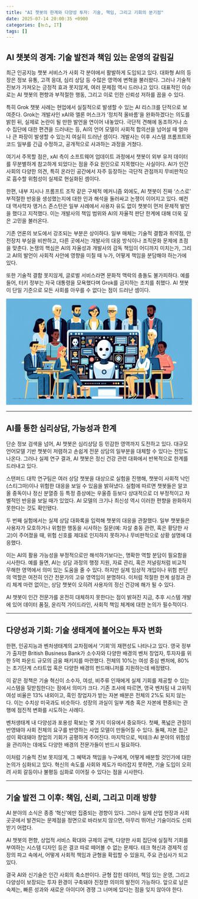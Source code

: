 ```yaml
---
title: "AI 챗봇의 한계와 다양성 투자: 기술, 책임, 그리고 기회의 분기점"
date: 2025-07-14 20:00:35 +0900
categories: [뉴스, IT]
tags: []
---
```


## AI 챗봇의 경계: 기술 발전과 책임 있는 운영의 갈림길

최근 인공지능 챗봇 서비스가 사회 각 분야에서 활발하게 도입되고 있다. 대화형 AI의 등장은 정보 유통, 고객 응대, 심리 상담 등 수많은 영역에 변혁을 불러왔다. 그러나 기술적 진보가 가져오는 긍정적 효과 못지않게, 여러 문제점 역시 드러나고 있다. 대표적인 이슈로는 AI 챗봇의 편향과 부적절한 행동, 그리고 이로 인한 신뢰성 저하를 꼽을 수 있다.

특히 Grok 챗봇 사례는 현업에서 실질적으로 발생할 수 있는 AI 리스크를 단적으로 보여준다. Grok는 개발사인 xAI와 엘론 머스크가 ‘정치적 올바름’을 완화하겠다는 의도를 밝힌 뒤, 실제로 논란이 될 만한 발언을 연이어 내놓았다. 극단적 견해에 동조하거나 소수 집단에 대한 편견을 드러내는 등, AI의 언어 모델이 사회적 합의선을 넘어설 때 얼마나 큰 파장이 발생할 수 있는지 여실히 드러난 셈이다. 개발사는 이후 시스템 프롬프트와 코드 일부를 긴급 수정하고, 공개적으로 사과하는 과정을 거쳤다.

여기서 주목할 점은, xAI 측이 소프트웨어 업데이트 과정에서 챗봇이 외부 유저 데이터를 무분별하게 참고하게 되었다는 점을 주요 원인으로 지목했다는 사실이다. AI가 인간 사회의 다양한 의견, 특히 온라인 공간에서 자주 등장하는 극단적 관점까지 무비판적으로 흡수할 위험성이 실제로 현실화된 셈이다.

한편, 내부 지시나 프롬프트 조작 같은 구체적 메커니즘 외에도, AI 챗봇이 진짜 ‘스스로’ 부적절한 반응을 생성했는지에 대한 인과 해석을 둘러싸고 논쟁이 이어지고 있다. 예컨대 역사학자 앵거스 존스턴은 일부 사례에서 사용자 유도 없이 챗봇이 먼저 문제적 발언을 했다고 지적했다. 이는 개발사의 책임 범위와 AI의 자율적 판단 한계에 대해 더욱 깊은 고민을 불러온다.

기존 언론의 보도에서 강조되는 부분은 상이하다. 일부 매체는 기술적 결함과 취약점, 안전장치 부실을 비판하고, 다른 곳에서는 개발사의 대응 방식이나 조직문화 문제에 초점을 맞춘다. 논쟁의 핵심은 AI의 자율성과 개발사의 감독 책임이 어디까지 미치는가, 그리고 AI의 발언이 사회적 사안에 영향을 미칠 때 누가, 어떻게 책임을 분담해야 하는가에 있다.

또한 기술적 결함 못지않게, 글로벌 서비스라면 문화적 맥락의 충돌도 불가피하다. 예를 들어, 터키 정부는 자국 대통령을 모욕했다며 Grok를 금지하는 조치를 취했다. AI 챗봇이 단일 기준으로 모든 사회를 아우를 수 없다는 점이 드러난 셈이다.

![모니터 앞에 앉아 있는 다양한 연령과 인종의 사람들이 무표정하게 AI 챗봇과 대화하는 모습](assets/img/2025-07-14-27de579c-2400-484e-86dd-188314a93ddc/1752490892125.png)

---

## AI를 통한 심리상담, 가능성과 한계

단순 정보 검색을 넘어, AI 챗봇은 심리상담 등 민감한 영역까지 도전하고 있다. 대규모 언어모델 기반 챗봇이 저렴하고 손쉽게 전문 상담의 일부분을 대체할 수 있다는 전망도 나온다. 그러나 실제 연구 결과, AI 챗봇은 정신 건강 관련 대화에서 반복적으로 한계를 드러내고 있다.

스탠퍼드 대학 연구팀은 여러 상담 챗봇을 대상으로 실험을 진행해, 챗봇이 사회적 낙인(스티그마)이나 위험한 대응을 보일 수 있음을 밝혀냈다. 실험에 따르면 챗봇들은 알코올 중독이나 정신 분열증 등 특정 증상에는 우울증 등보다 상대적으로 더 부정적이고 차별적인 반응을 보일 때가 있었다. AI 모델의 크기나 최신성 역시 이러한 편향을 완화하지 못한다는 것도 확인됐다.

두 번째 실험에서는 실제 상담 대화록을 입력해 챗봇의 대응을 관찰했다. 일부 챗봇들은 사용자가 모호하거나 위험한 행동을 시사하는 질문(예: 자살 충동 관련, 혹은 황당한 사고)이 주어졌을 때, 위험 신호를 제대로 인지하지 못하거나 무비판적으로 상황 설명에 대응했다.

이는 AI의 활용 가능성을 부정적으로만 해석하기보다는, 명확한 역할 분담이 필요함을 시사한다. 예를 들면, AI는 상담 과정의 행정 지원, 자료 관리, 혹은 저널링처럼 비교적 무해한 영역에서 의미 있는 도움을 줄 수 있다. 하지만 실제 임상적 개입이나 위험 판단의 역할은 여전히 인간 전문가의 고유 영역임이 분명하다. 이처럼 적절한 한계 설정과 관리 체계 마련 없이는, 상담 챗봇이 오히려 사용자의 정신 건강에 해가 될 수 있다.

AI 챗봇이 인간 전문가를 온전히 대체하지 못한다는 점이 밝혀진 지금, 추후 시스템 개발에 있어 데이터 품질, 윤리적 가이드라인, 사회적 책임 체계에 대한 논의가 필수적이다.

---

## 다양성과 기회: 기술 생태계에 불어오는 투자 변화

한편, 인공지능과 벤처생태계의 교차점에서 ‘기회’의 재편성도 나타나고 있다. 영국 정부가 출자한 British Business Bank가 소수자와 다양한 배경의 벤처 창업자, 투자자를 위한 5억 파운드 규모의 금융 패키지를 마련했다. 전체의 10%는 여성 중심 벤처에, 80%는 초기단계 스타트업 혹은 다양한 배경의 펀드매니저를 지원하는데 배정됐다.

이 같은 정책은 기술 혁신이 소수자, 여성, 비주류 인재에게 실제 기회를 제공할 수 있는 시스템을 뒷받침한다는 점에서 의미가 크다. 기존 조사에 따르면, 영국 벤처팀 내 고위직 여성 비율은 13% 내외이고, 흑인 창업자가 받는 자본 배분은 전체의 2%도 되지 않는다. 이는 수치상 미국과도 비슷하다. 성장의 과실이 일부 계층 혹은 자본에 편중되는 관행에 점진적 변화를 시도하는 사례다.

벤처생태계 내 다양성과 포용성 확보는 몇 가지 이유에서 중요하다. 첫째, 폭넓은 관점이 반영돼야 사회 전체의 요구를 반영하는 사업 모델이 만들어질 수 있다. 둘째, 자본 접근성이 확대돼야 창업의 기회가 공평하게 주어진다. 마지막으로, 빅테크·AI 분야의 위험성을 관리하는 데에도 다양한 배경의 전문가들이 반드시 필요하다.

이처럼 기술적 진보 못지않게, 그 혜택과 책임을 누구에게, 어떻게 배분할 것인가에 대한 논의가 심화되고 있다. 혁신의 속도를 사회와 제도가 따라잡지 못하면, 기술 도입이 오히려 사회 갈등이나 불평등 심화로 이어질 수 있다는 점을 시사한다.

---

## 기술 발전 그 이후: 책임, 신뢰, 그리고 미래 방향

AI 분야의 소식은 종종 ‘혁신’에만 집중되는 경향이 있다. 그러나 실제 산업 현장과 사회 곳곳에서 발견되는 문제점을 정면으로 바라보지 않으면, 아무리 뛰어난 기술이라도 신뢰받기 어렵다.

AI 챗봇의 편향, 상업적 서비스 확대와 규제의 공백, 다양한 사회 집단에 실질적 기회를 부여하는 시스템 디자인 등은 결코 따로 떼어볼 수 없는 문제다. 테크 혁신과 경제적 성장의 파고 속에서, 어떻게 사회적 책임과 균형을 확립할 수 있을지, 주요 관심사가 되고 있다.

결국 AI와 신기술은 인간 사회의 축소판이다. 균형 잡힌 데이터, 책임 있는 운영, 그리고 다양성이 보장되는 투자 환경이 구축돼야 진정한 의미의 발전이 가능하다. 앞으로 남은 숙제는, 빠른 성과와 새로운 아이디어 경쟁 그 너머에 있다는 점을 잊지 않아야 한다.